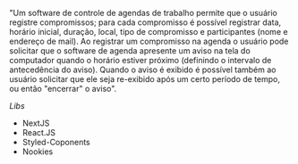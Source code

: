 "Um software de controle de agendas de trabalho permite que o usuário registre
compromissos; para cada compromisso é possível registrar data, horário inicial,
duração, local, tipo de compromisso e participantes (nome e endereço de mail). Ao
registrar um compromisso na agenda o usuário pode solicitar que o software de agenda
apresente um aviso na tela do computador quando o horário estiver próximo (definindo
o intervalo de antecedência do aviso). Quando o aviso é exibido é possível também ao
usuário solicitar que ele seja re-exibido após um certo período de tempo, ou então
"encerrar" o aviso".

*Libs*

- NextJS
- React.JS
- Styled-Coponents
- Nookies